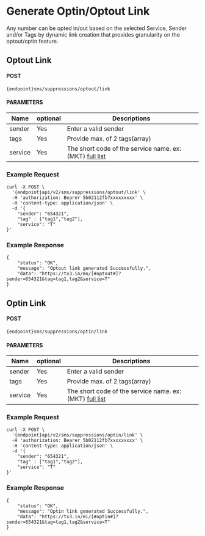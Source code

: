 # Generate Optin/Optout Link

Any number can be opted in/out based on the selected Service, Sender and/or Tags by dynamic link creation that provides granularity on the optout/optin feature.

## Optout Link

#### POST

```
{endpoint}sms/suppressions/optout/link
```

#### PARAMETERS

| Name    | optional | Descriptions                                                                            |
| ------- | -------- | --------------------------------------------------------------------------------------- |
| sender  | Yes      | Enter a valid sender                                                                    |
| tags    | Yes      | Provide max. of 2 tags(array)                                                           |
| service | Yes      | The short code of the service name. ex: (MKT) [full list](/docs/{version}/sms/products) |

### Example Request

```
curl -X POST \
  '{endpoint}api/v2/sms/suppressions/optout/link' \
  -H 'authorization: Bearer 5b02112fb7xxxxxxxxx' \
  -H 'content-type: application/json' \
  -d '{
    "sender": "654321",
    "tag" : ["tag1","tag2"],
    "service": "T"
}'
```

### Example Response

```
{
    "status": "OK",
    "message": "Optout link generated Successfully.",
    "data": "https://tx3.in/mo/[#optout#]?sender=654321&tag=tag1,tag2&service=T"
}
```

## Optin Link

#### POST

```
{endpoint}sms/suppressions/optin/link
```

#### PARAMETERS

| Name    | optional | Descriptions                                                                            |
| ------- | -------- | --------------------------------------------------------------------------------------- |
| sender  | Yes      | Enter a valid sender                                                                    |
| tags    | Yes      | Provide max. of 2 tags(array)                                                           |
| service | Yes      | The short code of the service name. ex: (MKT) [full list](/docs/{version}/sms/products) |

### Example Request

```
curl -X POST \
  '{endpoint}api/v2/sms/suppressions/optin/link' \
  -H 'authorization: Bearer 5b02112fb7xxxxxxxxx' \
  -H 'content-type: application/json' \
  -d '{
    "sender": "654321",
    "tag" : ["tag1","tag2"],
    "service": "T"
}'
```

### Example Response

```
{
    "status": "OK",
    "message": "Optin link generated Successfully.",
    "data": "https://tx3.in/mi/[#optin#]?sender=654321&tag=tag1,tag2&service=T"
}
```
